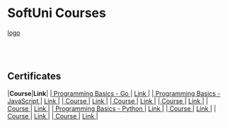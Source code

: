 # SoftUni Courses

<a href="https://softuni.bg/trainings/courses" rel="Courses">[logo]<a/>

[logo]: https://github.com/AniSoft/SoftUni/blob/main/Pictures/SoftUni-Logo-Flat.png "SoftUni-Logo-Flat"

<br/>
<br/>

## Certificates

|**Course**|**Link**| 
|<a href="https://softuni.bg/" > Programming Basics - Go </a>   | <a href="https://softuni.bg/certificates/"> Link </a>|
|<a href="https://softuni.bg/" > Programming Basics - JavaScript </a>   | <a href="https://softuni.bg/certificates/"> Link </a>|
|<a href="https://softuni.bg/" > Course </a>   | <a href="https://softuni.bg/certificates/"> Link </a>|
|<a href="https://softuni.bg/" > Course </a>   | <a href="https://softuni.bg/certificates/"> Link </a>|
|<a href="https://softuni.bg/" > Course </a>   | <a href="https://softuni.bg/certificates/"> Link </a>|
|<a href="https://softuni.bg/" > Course </a>   | <a href="https://softuni.bg/certificates/"> Link </a>|
|<a href="https://softuni.bg/" > Programming Basics - Python </a>   | <a href="https://softuni.bg/certificates/"> Link </a>|
|<a href="https://softuni.bg/" > Course </a>   | <a href="https://softuni.bg/certificates/"> Link </a>|
|<a href="https://softuni.bg/" > Course </a>   | <a href="https://softuni.bg/certificates/"> Link </a>|
|<a href="https://softuni.bg/" > Course </a>   | <a href="https://softuni.bg/certificates/"> Link </a>|